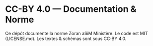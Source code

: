 # CC-BY 4.0 — Documentation & Norme
Ce dépôt documente la norme Zoran aSiM Ministère. Le code est MIT (LICENSE.md). Les textes & schémas sont sous CC‑BY 4.0.
